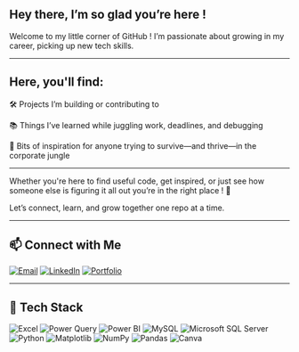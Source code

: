 ## Hey there, I’m so glad you’re here !


Welcome to my little corner of GitHub !
I’m passionate about growing in my career, picking up new tech skills.

----------------------------------------------------------------------------- 


## Here, you'll find:

🛠️ Projects I’m building or contributing to

📚 Things I’ve learned while juggling work, deadlines, and debugging

🌱 Bits of inspiration for anyone trying to survive—and thrive—in the corporate jungle

----------------------------------------------------------------------------------

Whether you're here to find useful code, get inspired, or just see how someone else is figuring it all out you’re in the right place ! 🫶

Let’s connect, learn, and grow together one repo at a time.

-----------------------------------------------------------------------------------------------------------------------------

## 📫 Connect with Me

[![Email](https://img.shields.io/badge/Gmail-D14836?style=flat&logo=gmail&logoColor=white)](neelesh.data.1@gmail.com)
[![LinkedIn](https://img.shields.io/badge/LinkedIn-0077B5?style=flat&logo=linkedin&logoColor=white)](https://www.linkedin.com/in/neelesh-data/)
[![Portfolio](https://img.shields.io/badge/Portfolio-000000?style=flat&logo=google-chrome&logoColor=white)](https://codebasics.io/portfolio/Neelesh-Chaturvedi)

--------------------------------------------------------------------------------------------------------

## 🧠 Tech Stack


![Excel](https://img.shields.io/badge/-Excel-217346?logo=microsoft-excel&logoColor=white)
![Power Query](https://img.shields.io/badge/-Power%20Query-742774?logo=powerbi&logoColor=white)
![Power BI](https://img.shields.io/badge/-Power%20BI-F2C811?logo=power-bi&logoColor=black)
![MySQL](https://img.shields.io/badge/-MySQL-4479A1?logo=mysql&logoColor=white)
![Microsoft SQL Server](https://img.shields.io/badge/-SQL%20Server-CC2927?logo=microsoft-sql-server&logoColor=white)
![Python](https://img.shields.io/badge/-Python-3776AB?logo=python&logoColor=white)
![Matplotlib](https://img.shields.io/badge/-Matplotlib-11557C?logo=matplotlib&logoColor=white)
![NumPy](https://img.shields.io/badge/-NumPy-013243?logo=numpy&logoColor=white)
![Pandas](https://img.shields.io/badge/-Pandas-150458?logo=pandas&logoColor=white)
![Canva](https://img.shields.io/badge/-Canva-00C4CC?logo=canva&logoColor=white)


      

